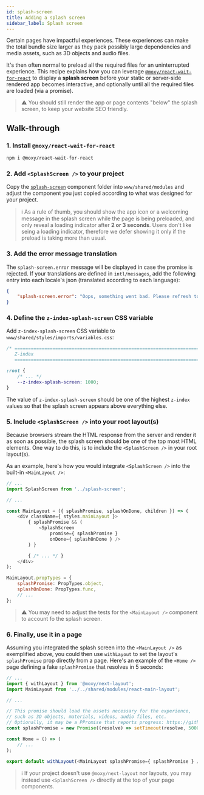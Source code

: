 ```yaml
---
id: splash-screen
title: Adding a splash screen
sidebar_label: Splash screen
---
```


Certain pages have impactful experiences. These experiences can make the total bundle size larger as they pack possibly large dependencies and media assets, such as 3D objects and audio files.

It's then often normal to preload all the required files for an uninterrupted experience. This recipe explains how you can leverage [`@moxy/react-wait-for-react`](https://github.com/moxystudio/react-wait-for-react) to display a **splash screen** before your static or server-side rendered app becomes interactive, and optionally until all the required files are loaded (via a promise).

> ⚠️ You should still render the app or page contents "below" the splash screen, to keep your website SEO friendly.

## Walk-through

### 1. Install `@moxy/react-wait-for-react`

```sh
npm i @moxy/react-wait-for-react
```

### 2. Add `<SplashScreen />` to your project

Copy the [`splash-screen`](https://github.com/moxystudio/next-with-moxy/tree/master/docusaurus/static/recipes-assets/splash-screen) component folder into `www/shared/modules` and adjust the component you just copied according to what was designed for your project.

> ℹ️ As a rule of thumb, you should show the app icon or a welcoming message in the splash screen while the page is being preloaded, and only reveal a loading indicator after **2 or 3 seconds**. Users don't like seing a loading indicator, therefore we defer showing it only if the preload is taking more than usual.

### 3. Add the error message translation

The `splash-screen.error` message will be displayed in case the promise is rejected. If your translations are defined in `intl/messages`, add the following entry into each locale's json (translated according to each language):

```json
{
    "splash-screen.error": "Oops, something went bad. Please refresh to try again."
}
```

### 4. Define the `z-index-splash-screen` CSS variable

Add `z-index-splash-screen` CSS variable to `www/shared/styles/imports/variables.css`:

```css
/* ==========================================================================
   Z-index
   ========================================================================== */

:root {
    /* ... */
    --z-index-splash-screen: 1000;
}
```

The value of `z-index-splash-screen` should be one of the highest `z-index` values so that the splash screen appears above everything else.

### 5. Include `<SplashScreen />` into your root layout(s)

Because browsers stream the HTML response from the server and render it as soon as possible, the splash screen should be one of the top most HTML elements. One way to do this, is to include the `<SplashScreen />` in your root layout(s).

As an example, here's how you would integrate `<SplashScreen />` into the built-in `<MainLayout />`:

```js
// ...
import SplashScreen from '../splash-screen';

// ...

const MainLayout = ({ splashPromise, splashOnDone, children }) => (
    <div className={ styles.mainLayout }>
        { splashPromise && (
            <SplashScreen
                promise={ splashPromise }
                onDone={ splashOnDone } />
        ) }

        { /* ... */ }
    </div>
);

MainLayout.propTypes = {
    splashPromise: PropTypes.object,
    splashOnDone: PropTypes.func,
    // ...
};
```

> ⚠️ You may need to adjust the tests for the `<MainLayout />` component to account fo the splash screen.

### 6. Finally, use it in a page

Assuming you integrated the splash screen into the `<MainLayout />` as exemplified above, you could then use `withLayout` to set the layout's `splashPromise` prop directly from a page. Here's an example of the `<Home />` page defining a fake `splashPromise` that resolves in 5 seconds:

```js
// ...
import { withLayout } from '@moxy/next-layout';
import MainLayout from '../../shared/modules/react-main-layout';

// ...

// This promise should load the assets necessary for the experience,
// such as 3D objects, materials, videos, audio files, etc.
// Optionally, it may be a PPromise that reports progress: https://github.com/sindresorhus/p-progress
const splashPromise = new Promise((resolve) => setTimeout(resolve, 5000));

const Home = () => (
    // ...
);

export default withLayout(<MainLayout splashPromise={ splashPromise } />)(Home);
```

> ℹ️ If your project doesn't use `@moxy/next-layout` nor layouts, you may instead use `<SplashScreen />` directly at the top of your page components.
